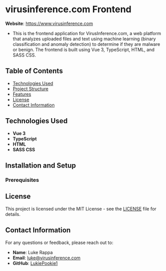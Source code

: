 # virusinference.com Frontend
**Website**: https://www.virusinference.com
- This is the frontend application for VirusInference.com, a web platform that analyzes uploaded files and text using machine learning (binary classification and anomaly detection) to determine if they are malware or benign. The frontend is built using Vue 3, TypeScript, HTML, and SASS CSS.

## Table of Contents
- [Technologies Used](#technologies-used)
- [Project Structure](#project-structure)
- [Features](#features)
- [License](#license)
- [Contact Information](#contact-information)

## Technologies Used
- **Vue 3**
- **TypeScript**
- **HTML**
- **SASS CSS**

## Installation and Setup

### Prerequisites


## License
This project is licensed under the MIT License - see the [LICENSE](LICENSE) file for details.

## Contact Information
For any questions or feedback, please reach out to:
- **Name**: Luke Rappa
- **Email**: [luke@virusinference.com](mailto:luke@virusinference.com)
- **GitHub**: [LukiePookie1](https://github.com/LukiePookie1)
